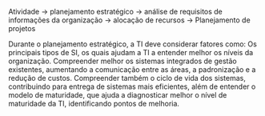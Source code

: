 Atividade -> planejamento estratégico -> análise de requisitos de informações da organização -> alocação de recursos -> Planejamento de projetos

Durante o planejamento estratégico, a TI deve considerar fatores como: Os principais tipos de SI, os quais ajudam a TI a entender melhor os níveis da organização. Compreender melhor os sistemas integrados de gestão existentes, aumentando a comunicação entre as áreas, a padronização e a redução de custos. Compreender também o ciclo de vida dos sistemas, contribuindo para entrega de sistemas mais eficientes, além de entender o modelo de maturidade, que ajuda a diagnosticar melhor o nível de maturidade da TI, identificando pontos de melhoria.


